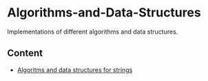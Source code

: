# Algorithms-and-Data-Structures
Implementations of different algorithms and data structures.

## Content

* [Algoritms and data structures for strings](https://github.com/pavponn/Algorithms-and-Data-Structures/tree/master/String)

